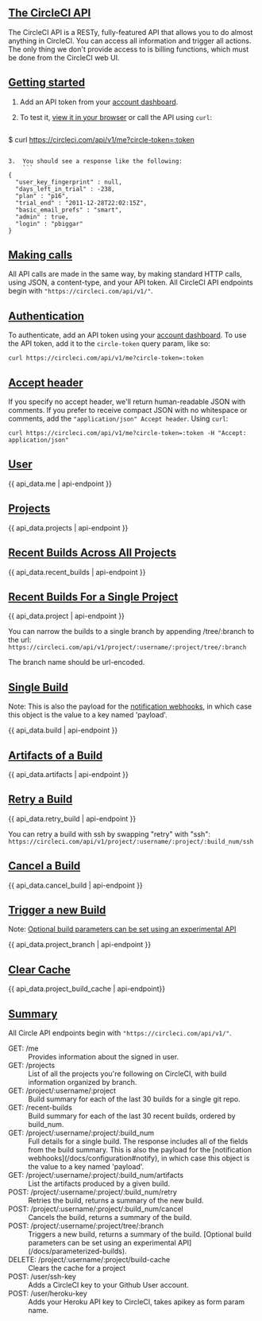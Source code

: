 <!--

title: CircleCI REST API
last_updated: Aug 23, 2012

-->

## [The CircleCI API](#intro)

The CircleCI API is a RESTy, fully-featured API that allows you to do almost anything in CircleCI.
You can access all information and trigger all actions.
The only thing we don't provide access to is billing functions, which must be done from the CircleCI web UI.

## [Getting started](#getting-started)

1.  Add an API token from your [account dashboard](/account/api).
2.  To test it,
    [view it in your browser](/api/v1/me)
    or call the API using `curl`:

    ```
$ curl https://circleci.com/api/v1/me?circle-token=:token
```

3.  You should see a response like the following:
    ```
{
  "user_key_fingerprint" : null,
  "days_left_in_trial" : -238,
  "plan" : "p16",
  "trial_end" : "2011-12-28T22:02:15Z",
  "basic_email_prefs" : "smart",
  "admin" : true,
  "login" : "pbiggar"
}
```

## [Making calls](#calling)

All API calls are made in the same way, by making standard HTTP calls, using JSON, a content-type, and your API token.
All CircleCI API endpoints begin with `"https://circleci.com/api/v1/"`.

## [Authentication](#authentication)

To authenticate, add an API token using your [account dashboard](/account/api). To use the API token, add it to the
`circle-token` query param, like so:

```
curl https://circleci.com/api/v1/me?circle-token=:token
```

## [Accept header](#accept-header)

If you specify no accept header, we'll return human-readable JSON with comments.
If you prefer to receive compact JSON with no whitespace or comments, add the `"application/json" Accept header`.
Using `curl`:

```
curl https://circleci.com/api/v1/me?circle-token=:token -H "Accept: application/json"
```

## [User](#user)

{{ api_data.me | api-endpoint }}

## [Projects](#projects)

{{ api_data.projects | api-endpoint }}

## [Recent Builds Across All Projects](#recent-builds)

{{ api_data.recent_builds | api-endpoint }}

## [Recent Builds For a Single Project](#recent-builds-project)

{{ api_data.project | api-endpoint }}

You can narrow the builds to a single branch by appending /tree/:branch to the url:
`https://circleci.com/api/v1/project/:username/:project/tree/:branch`

The branch name should be url-encoded.

## [Single Build](#build)

<span class='label label-info'>Note:</span> This is also the payload for the [notification webhooks](/docs/configuration#notify), in which case this object is the value to a key named 'payload'.

{{ api_data.build | api-endpoint }}

## [Artifacts of a Build](#build-artifacts)

{{ api_data.artifacts | api-endpoint }}

## [Retry a Build](#retry-build)

{{ api_data.retry_build | api-endpoint }}

You can retry a build with ssh by swapping "retry" with "ssh":
`https://circleci.com/api/v1/project/:username/:project/:build_num/ssh`

## [Cancel a Build](#cancel-build)

{{ api_data.cancel_build | api-endpoint }}

## [Trigger a new Build](#new-build)

<span class='label label-info'>Note:</span> [Optional build parameters can be set using an experimental API](/docs/parameterized-builds)

{{ api_data.project_branch | api-endpoint }}

## [Clear Cache](#clear-cache)

{{ api_data.project_build_cache | api-endpoint}}

<!-- TODO: Custom filter or something for this -->

## [Summary](#summary)

All Circle API endpoints begin with
    `"https://circleci.com/api/v1/"`.

<dl class="dl-horizontal"></dl>
<dt>
  GET: /me
</dt>
<dd>
  Provides information about the signed in user.
</dd>
<dt>
  GET: /projects
</dt>
<dd>
  List of all the projects you're following on CircleCI, with build information organized by branch.
</dd>
<dt>
  GET: /project/:username/:project
</dt>
<dd>
  Build summary for each of the last 30 builds for a single git repo.
</dd>
<dt>
  GET: /recent-builds
</dt>
<dd>
  Build summary for each of the last 30 recent builds, ordered by build_num.
</dd>
<dt>
  GET: /project/:username/:project/:build_num
</dt>
<dd>
  Full details for a single build. The response includes all of the fields from the build summary. This is also the payload for the [notification webhooks](/docs/configuration#notify), in which case this object is the value to a key named 'payload'.
</dd>
<dt>
  GET: /project/:username/:project/:build_num/artifacts
</dt>
<dd>
  List the artifacts produced by a given build.
</dd>
<dt>
  POST: /project/:username/:project/:build_num/retry
</dt>
<dd>
  Retries the build, returns a summary of the new build.
</dd>
<dt>
  POST: /project/:username/:project/:build_num/cancel
</dt>
<dd>
  Cancels the build, returns a summary of the build.
</dd>
<dt>
  POST: /project/:username/:project/tree/:branch
</dt>
<dd>
  Triggers a new build, returns a summary of the build. [Optional build parameters can be set using an experimental API](/docs/parameterized-builds).
</dd>
<dt>
  DELETE: /project/:username/:project/build-cache
</dt>
<dd>
  Clears the cache for a project
</dd>
<dt>
  POST: /user/ssh-key
</dt>
<dd>
  Adds a CircleCI key to your Github User account.
</dd>
<dt>
  POST: /user/heroku-key
</dt>
<dd>
  Adds your Heroku API key to CircleCI, takes apikey as form param name.
</dd>
